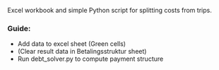 Excel workbook and simple Python script for splitting costs from trips.

### Guide:
- Add data to excel sheet (Green cells)
- (Clear result data in Betalingsstruktur sheet)
- Run debt_solver.py to compute payment structure
